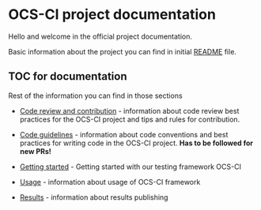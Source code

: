 # OCS-CI project documentation

Hello and welcome in the official project documentation.

Basic information about the project you can find in initial [README](../README.md) file.

## TOC for documentation

Rest of the information you can find in those sections

* [Code review and contribution](./code_review.md) - information about code
    review best practices for the OCS-CI project and tips and rules for
    contribution.

* [Code guidelines](./coding_guidelines.md) - information about code conventions and
    best practices for writing code in the OCS-CI project.
    **Has to be followed for new PRs!**

* [Getting started](./getting_started.md) - Getting started with our testing framework OCS-CI

* [Usage](./usage.md) - information about usage of OCS-CI framework

* [Results](./results.md) - information about results publishing
